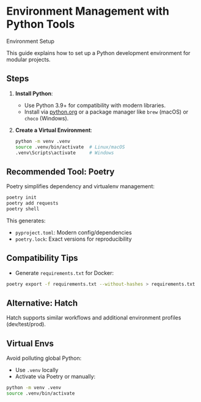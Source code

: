 # Environment Management with Python Tools

Environment Setup

This guide explains how to set up a Python development environment for modular projects.

## Steps

1. **Install Python**:
   - Use Python 3.9+ for compatibility with modern libraries.
   - Install via [python.org](https://www.python.org/downloads/) or a package manager like `brew` (macOS) or `choco` (Windows).

2. **Create a Virtual Environment**:
   ```bash
   python -m venv .venv
   source .venv/bin/activate  # Linux/macOS
   .venv\Scripts\activate     # Windows
## Recommended Tool: Poetry

Poetry simplifies dependency and virtualenv management:
```bash
poetry init
poetry add requests
poetry shell
```

This generates:
- `pyproject.toml`: Modern config/dependencies
- `poetry.lock`: Exact versions for reproducibility

## Compatibility Tips

- Generate `requirements.txt` for Docker:
```bash
poetry export -f requirements.txt --without-hashes > requirements.txt
```

## Alternative: Hatch

Hatch supports similar workflows and additional environment profiles (dev/test/prod).

## Virtual Envs

Avoid polluting global Python:
- Use `.venv` locally
- Activate via Poetry or manually:
```bash
python -m venv .venv
source .venv/bin/activate
```
